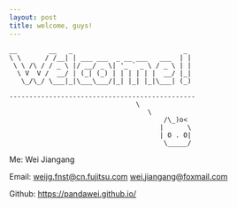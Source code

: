 ```yaml
---
layout: post
title: welcome, guys!
---
```



```
__        __   _                            _ 
\ \      / /__| | ___ ___  _ __ ___   ___  | |
 \ \ /\ / / _ \ |/ __/ _ \| '_ ` _ \ / _ \ | |
  \ V  V /  __/ | (_| (_) | | | | | |  __/ |_|
   \_/\_/ \___|_|\___\___/|_| |_| |_|\___| (_)
 
-----------------------------------------------
                                \
                                   \
                                       /\_)o<
                                      |      \
                                      | O . O|
                                       \_____/

```
Me: Wei Jiangang

Email:
<weijg.fnst@cn.fujitsu.com>
<wei.jiangang@foxmail.com>

Github: <https://pandawei.github.io/>
